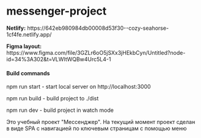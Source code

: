 # messenger-project

<p><b>Netlify:</b> https://642eb980984db00008d53f30--cozy-seahorse-1cf4fe.netlify.app/</p>
<p><b>Figma layout:</b> https://www.figma.com/file/3GZLr6oO5jSXx3jHEkbCyn/Untitled?node-id=34%3A302&t=VLWItWQBw4Urc5L4-1</p>

#### Build commands
<p>npm run start - start local server on http://localhost:3000</p>
<p>npm run build - build project to ./dist</p>
<p>npm run dev - build project in watch mode</p>

Это учебный проект "Мессенджер".
На текущий момент проект сделан в виде SPA с навигацией по ключевым страницам с помощью меню
